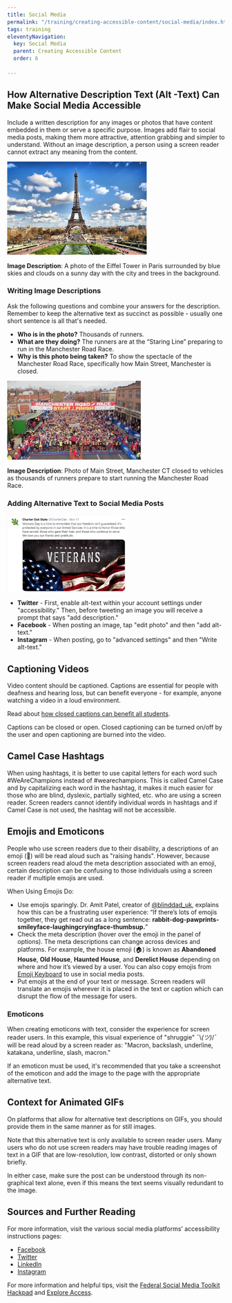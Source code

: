 ```yaml
---
title: Social Media
permalink: "/training/creating-accessible-content/social-media/index.html"
tags: training
eleventyNavigation:
  key: Social Media
  parent: Creating Accessible Content
  order: 6

---
```

## How Alternative Description Text (Alt -Text) Can Make Social Media Accessible

Include a written description for any images or photos that have content embedded in them or serve a specific purpose. Images add flair to social media posts, making them more attractive, attention grabbing and simpler to understand. Without an image description, a person using a screen reader cannot extract any meaning from the content.

![Photograph of the Eiffel Tower. Full description below.](/static/img/eiffel-tower.jpg)

**Image Description**: A photo of the Eiffel Tower in Paris surrounded by blue skies and clouds on a sunny day with the city and trees in the background.

### Writing Image Descriptions

Ask the following questions and combine your answers for the description. Remember to keep the alternative text as succinct as possible - usually one short sentence is all that's needed.

* **Who is in the photo?** Thousands of runners.
* **What are they doing?** The runners are at the “Staring Line” preparing to run in the Manchester Road Race.
* **Why is this photo being taken?** To show the spectacle of the Manchester Road Race, specifically how Main Street, Manchester is closed.

![Aerial photo of the Manchester Road Race. Full description below.](/static/img/manchester-road-race.jpg)

**Image Description**: Photo of Main Street, Manchester CT closed to vehicles as thousands of runners prepare to start running the Manchester Road Race.

### Adding Alternative Text to Social Media Posts

![Screenshot of a Charter Oak State College tweet with an image of the American Flag and the words "Thank You Veterans"](/static/img/social-media-post.jpg)

* **Twitter** - First, enable alt-text within your account settings under "accessibility." Then, before tweeting an image you will receive a prompt that says "add description."
* **Facebook** - When posting an image, tap "edit photo" and then "add alt-text."
* **Instagram** - When posting, go to "advanced settings" and then "Write alt-text."

## Captioning Videos

Video content should be captioned. Captions are essential for people with deafness and hearing loss, but can benefit everyone - for example, anyone watching a video in a loud environment. 

Read about [how closed captions can benefit all students](https://er.educause.edu/articles/2017/8/a-rising-tide-how-closed-captions-can-benefit-all-students).

Captions can be closed or open. Closed captioning can be turned on/off by the user and open captioning are burned into the video.

## Camel Case Hashtags

When using hashtags, it is better to use capital letters for each word such #WeAreChampions instead of #wearechampions. This is called Camel Case and by capitalizing each word in the hashtag, it makes it much easier for those who are blind, dyslexic, partially sighted, etc. who are using a screen reader. Screen readers cannot identify individual words in hashtags and if Camel Case is not used, the hashtag will not be accessible.

## Emojis and Emoticons

People who use screen readers due to their disability, a descriptions of an emoji (🙌) will be read aloud such as "raising hands". However, because screen readers read aloud the meta description associated with an emoji, certain description can be confusing to those individuals using a screen reader if multiple emojis are used.

When Using Emojis Do:

* Use emojis sparingly. Dr. Amit Patel, creator of [@blinddad_uk](https://www.instagram.com/blinddad_uk/), explains how this can be a frustrating user experience: “If there’s lots of emojis together, they get read out as a long sentence: **rabbit-dog-pawprints-smileyface-laughingcryingface-thumbsup.**”
* Check the meta description (hover over the emoji in the panel of options). The meta descriptions can change across devices and platforms. For example, the house emoji (🏠) is known as **Abandoned House**, **Old House**, **Haunted House**, and **Derelict House** depending on where and how it’s viewed by a user. You can also copy emojis from [Emoji Keyboard](https://emojikeyboard.org/) to use in social media posts.
* Put emojis at the end of your text or message. Screen readers will translate an emojis wherever it is placed in the text or caption which can disrupt the flow of the message for users.

### Emoticons

When creating emoticons with text, consider the experience for screen reader users. In this example, this visual experience of "shruggie" ¯\\_(ツ)_/¯ will be read aloud by a screen reader as: "Macron, backslash, underline, katakana, underline, slash, macron."

If an emoticon must be used, it's recommended that you take a screenshot of the emoticon and add the image to the page with the appropriate alternative text.

## Context for Animated GIFs

On platforms that allow for alternative text descriptions on GIFs, you should provide them in the same manner as for still images.

Note that this alternative text is only available to screen reader users. Many users who do not use screen readers may have trouble reading images of text in a GIF that are low-resolution, low contrast, distorted or only shown briefly.

In either case, make sure the post can be understood through its non-graphical text alone, even if this means the text seems visually redundant to the image.

## Sources and Further Reading

For more information, visit the various social media platforms’ accessibility instructions pages:

* [Facebook](https://www.facebook.com/help/273947702950567/?helpref=hc_fnav)
* [Twitter](https://help.twitter.com/en/using-twitter/picture-descriptions)
* [LinkedIn](https://www.linkedin.com/accessibility)
* [Instagram](https://help.instagram.com/503708446705527)

For more information and helpful tips, visit the [Federal Social Media Toolkit Hackpad](https://digital.gov/resources/federal-social-media-accessibility-toolkit-hackpad/) and [Explore Access](https://exploreaccess.org/social-media/).